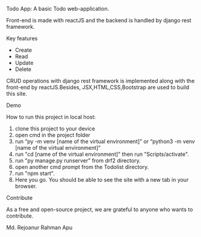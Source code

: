 Todo App: A basic Todo web-application.

Front-end is made with reactJS and the backend is handled by django rest framework.

Key features
- Create
- Read
- Update
- Delete

CRUD operations with django rest framework is implemented along with the front-end by reactJS.Besides, JSX,HTML,CSS,Bootstrap are used to build this site.

Demo

How to run this project in local host:
1. clone this project to your device
2. open cmd in the project folder
3. run “py -m venv [name of the virtual environment]” or “python3 -m venv [name of the virtual environment]”
4. run "cd [name of the virtual environment]" then run "Scripts/activate".
5. run "py manage.py runserver" from drf2 directory.
6. open another cmd prompt from the Todolist directory.
7. run "npm start".
8. Here you go. You should be able to see the site with a new tab in your browser.

Contribute

As a free and open-source project, we are grateful to anyone who wants to contribute. 

Md. Rejoanur Rahman Apu
 
